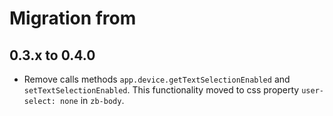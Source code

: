 # Migration from

## 0.3.x to 0.4.0

* Remove calls methods `app.device.getTextSelectionEnabled` and `setTextSelectionEnabled`.
  This functionality moved to css property `user-select: none` in `zb-body`.

